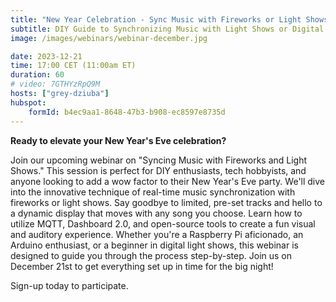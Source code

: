 ```yaml
---
title: "New Year Celebration - Sync Music with Fireworks or Light Shows"
subtitle: DIY Guide to Synchronizing Music with Light Shows or Digital Fireworks for New Year's Eve
image: /images/webinars/webinar-december.jpg

date: 2023-12-21
time: 17:00 CET (11:00am ET) 
duration: 60
# video: 7GTHYzRpQ9M
hosts: ["grey-dziuba"]
hubspot:
    formId: b4ec9aa1-8648-47b3-b908-ec8597e8735d
---
```


**Ready to elevate your New Year's Eve celebration?**

<!--more-->

Join our upcoming webinar on "Syncing Music with Fireworks and Light Shows." This session is perfect for DIY enthusiasts, tech hobbyists, and anyone looking to add a wow factor to their New Year's Eve party. We'll dive into the innovative technique of real-time music synchronization with fireworks or light shows. Say goodbye to limited, pre-set tracks and hello to a dynamic display that moves with any song you choose. Learn how to utilize MQTT, Dashboard 2.0, and open-source tools to create a fun visual and auditory experience. Whether you're a Raspberry Pi aficionado, an Arduino enthusiast, or a beginner in digital light shows, this webinar is designed to guide you through the process step-by-step. Join us on December 21st to get everything set up in time for the big night!

Sign-up today to participate.


